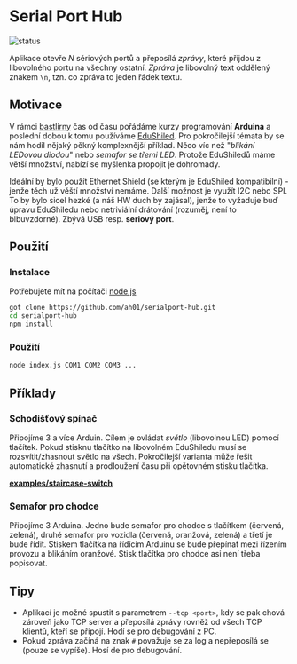 # Serial Port Hub

![status](https://img.shields.io/badge/Status-PoC-orange.png?longCache=true&style=flat)

Aplikace otevře *N* sériových portů a přeposílá *zprávy*, které přijdou z libovolného portu na všechny ostatní. 
*Zpráva* je libovolný text oddělený znakem `\n`, tzn. co zpráva to jeden řádek textu.

## Motivace

V rámci [bastlírny](http://macgyver.sh.cvut.cz/) čas od času pořádáme kurzy programování **Arduina** a poslední dobou k tomu používáme [EduShiled](https://www.edushield.cz/cs/). Pro pokročilejší témata by se nám hodil nějaký pěkný komplexnější příklad. Něco víc než "*blikání LEDovou diodou*" nebo *semafor se třemi LED*. Protože EduShiledů máme větší množství, nabízí se myšlenka propojit je dohromady. 

Ideální by bylo použít Ethernet Shield (se kterým je EduShiled kompatibilní) - jenže těch už věští množství nemáme. Další možnost je využít I2C nebo SPI. To by bylo sicel hezké (a náš HW duch by zajásal), jenže to vyžaduje buď úpravu EduShiledu nebo netriviální drátování (rozuměj, není to blbuvzdorné). Zbývá USB resp. **seriový port**. 

## Použití

### Instalace

Potřebujete mít na počítači [node.js](https://nodejs.org/)

```bash
got clone https://github.com/ah01/serialport-hub.git
cd serialport-hub
npm install
```

### Použití

```bash
node index.js COM1 COM2 COM3 ...
```

## Příklady

### Schodišťový spínač

Připojíme 3 a více Arduin. Cílem je ovládat *světlo* (libovolnou LED) pomocí tlačítek. Pokud stisknu tlačítko na libovolném EduShiledu musí se rozsvítit/zhasnout světlo na všech. Pokročilejší varianta může řešit automatické zhasnutí a prodloužení času při opětovném stisku tlačítka.

**[examples/staircase-switch](examples/staircase-switch/staircase-switch.ino)**

### Semafor pro chodce 

Připojíme 3 Arduina. Jedno bude semafor  pro chodce s tlačítkem (červená, zelená), druhé semafor pro vozidla (červená, oranžová, zelená) a třetí je bude řídit. Stiskem tlačítka na řídícím Arduinu se bude přepínat mezi řízením provozu a blikáním oranžové. Stisk tlačítka pro chodce asi není třeba popisovat.

## Tipy

- Aplikací je možné spustit s parametrem  `--tcp <port>`, kdy se pak chová zároveň jako TCP server a přeposílá zprávy rovněž od všech TCP klientů, kteří se připojí. Hodí se pro debugování z PC.
- Pokud zpráva začíná na znak `#` považuje se za log a nepřeposílá se (pouze se vypíše). Hosí de pro debugování.
